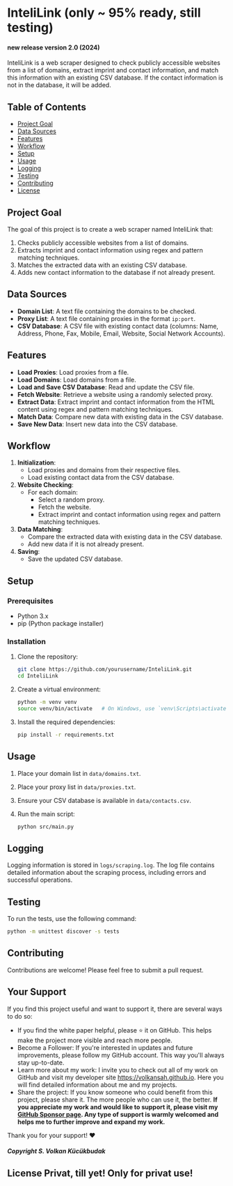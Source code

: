 # InteliLink (only ~ 95% ready, still testing)
#### new release version 2.0 (2024)

InteliLink is a web scraper designed to check publicly accessible websites from a list of domains, extract imprint and contact information, and match this information with an existing CSV database. If the contact information is not in the database, it will be added.

## Table of Contents

- [Project Goal](#project-goal)
- [Data Sources](#data-sources)
- [Features](#features)
- [Workflow](#workflow)
- [Setup](#setup)
- [Usage](#usage)
- [Logging](#logging)
- [Testing](#testing)
- [Contributing](#contributing)
- [License](#license)

## Project Goal

The goal of this project is to create a web scraper named InteliLink that:

1. Checks publicly accessible websites from a list of domains.
2. Extracts imprint and contact information using regex and pattern matching techniques.
3. Matches the extracted data with an existing CSV database.
4. Adds new contact information to the database if not already present.

## Data Sources

- **Domain List**: A text file containing the domains to be checked.
- **Proxy List**: A text file containing proxies in the format `ip:port`.
- **CSV Database**: A CSV file with existing contact data (columns: Name, Address, Phone, Fax, Mobile, Email, Website, Social Network Accounts).

## Features

- **Load Proxies**: Load proxies from a file.
- **Load Domains**: Load domains from a file.
- **Load and Save CSV Database**: Read and update the CSV file.
- **Fetch Website**: Retrieve a website using a randomly selected proxy.
- **Extract Data**: Extract imprint and contact information from the HTML content using regex and pattern matching techniques.
- **Match Data**: Compare new data with existing data in the CSV database.
- **Save New Data**: Insert new data into the CSV database.

## Workflow

1. **Initialization**:
   - Load proxies and domains from their respective files.
   - Load existing contact data from the CSV database.
2. **Website Checking**:
   - For each domain:
     - Select a random proxy.
     - Fetch the website.
     - Extract imprint and contact information using regex and pattern matching techniques.
3. **Data Matching**:
   - Compare the extracted data with existing data in the CSV database.
   - Add new data if it is not already present.
4. **Saving**:
   - Save the updated CSV database.

## Setup

### Prerequisites

- Python 3.x
- pip (Python package installer)

### Installation

1. Clone the repository:

    ```bash
    git clone https://github.com/yourusername/InteliLink.git
    cd InteliLink
    ```

2. Create a virtual environment:

    ```bash
    python -m venv venv
    source venv/bin/activate   # On Windows, use `venv\Scripts\activate`
    ```

3. Install the required dependencies:

    ```bash
    pip install -r requirements.txt
    ```


## Usage

1. Place your domain list in `data/domains.txt`.
2. Place your proxy list in `data/proxies.txt`.
3. Ensure your CSV database is available in `data/contacts.csv`.
4. Run the main script:

    ```bash
    python src/main.py
    ```

## Logging

Logging information is stored in `logs/scraping.log`. The log file contains detailed information about the scraping process, including errors and successful operations.

## Testing

To run the tests, use the following command:

```bash
python -m unittest discover -s tests
```

## Contributing
Contributions are welcome! Please feel free to submit a pull request.

## Your Support
If you find this project useful and want to support it, there are several ways to do so:

- If you find the white paper helpful, please ⭐ it on GitHub. This helps make the project more visible and reach more people.
- Become a Follower: If you're interested in updates and future improvements, please follow my GitHub account. This way you'll always stay up-to-date.
- Learn more about my work: I invite you to check out all of my work on GitHub and visit my developer site https://volkansah.github.io. Here you will find detailed information about me and my projects.
- Share the project: If you know someone who could benefit from this project, please share it. The more people who can use it, the better.
**If you appreciate my work and would like to support it, please visit my [GitHub Sponsor page](https://github.com/sponsors/volkansah). Any type of support is warmly welcomed and helps me to further improve and expand my work.**

Thank you for your support! ❤️

##### Copyright S. Volkan Kücükbudak

## License Privat, till yet! Only for privat use!
 

